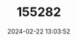 ---
title: "155282"
category: "Gobius xanthocephalus"
draft: false
date: 2024-02-22 13:03:52
languages:
  German: ["Gelbkopf-Grundel"]
  Italian: ["Ghiozzo Testa Gialla"]
  French: ["Gobie Doré"]
  Spanish; Castilian: ["Gobio de Cabeza Dorada"]
  English: ["Golden Goby"]
---